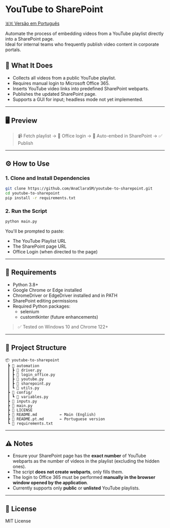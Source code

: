 # YouTube to SharePoint

[🇧🇷 Versão em Português](README.pt.md)

Automate the process of embedding videos from a YouTube playlist directly into a SharePoint page.  
Ideal for internal teams who frequently publish video content in corporate portals.

## 🎯 What It Does

- Collects all videos from a public YouTube playlist.
- Requires manual login to Microsoft Office 365.
- Inserts YouTube video links into predefined SharePoint webparts.
- Publishes the updated SharePoint page.
- Supports a GUI for input; headless mode not yet implemented.

---

## 🖥️ Preview

> 📹 Fetch playlist → 🔐 Office login → 🧩 Auto-embed in SharePoint → ✅ Publish

---

## ⚙️ How to Use

### 1. Clone and Install Dependencies

```bash
git clone https://github.com/AnaClaraSM/youtube-to-sharepoint.git
cd youtube-to-sharepoint
pip install -r requirements.txt
```

### 2. Run the Script

```bash
python main.py
```

You'll be prompted to paste:
- The YouTube Playlist URL
- The SharePoint page URL
- Office Login (when directed to the page)

---

## 💼 Requirements

- Python 3.8+
- Google Chrome or Edge installed
- ChromeDriver or EdgeDriver installed and in PATH
- SharePoint editing permissions
- Required Python packages:
  - selenium
  - customtkinter (future enhancements)

> ✅ Tested on Windows 10 and Chrome 122+

---

## 📂 Project Structure

```
📦 youtube-to-sharepoint
 ┣ 📁 automation
 ┃ ┣ 📄 driver.py
 ┃ ┣ 📄 login_office.py
 ┃ ┣ 📄 youtube.py
 ┃ ┣ 📄 sharepoint.py
 ┃ ┗ 📄 utils.py
 ┣ 📁 config/
 ┃ ┗ 📄 variables.py
 ┣ 📄 inputs.py
 ┣ 📄 main.py
 ┣ 📄 LICENSE
 ┣ 📄 README.md          ← Main (English)
 ┣ 📄 README.pt.md       ← Portuguese version
 ┗ 📄 requirements.txt
```

---

## ⚠️ Notes

- Ensure your SharePoint page has the **exact number** of YouTube webparts as the number of videos in the playlist (excluding the hidden ones).
- The script **does not create webparts**, only fills them.
- The login to Office 365 must be performed **manually in the browser window opened by the application**.
- Currently supports only **public** or **unlisted** YouTube playlists.

---

## 📜 License

MIT License
